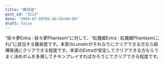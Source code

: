 ```yaml
---
title: "難易度"
post_id: "3114"
date: "2004-07-09T03:46:58+09:00"
draft: false
---
```



“妖々夢Extra : 妖々夢Phantasm”に対して、“紅魔郷Extra : 紅魔郷Phantasm(これ)”に該当する難易度です。本家のLunaticがそれなりにクリアできる方なら結構普通にクリアできる程度です。本家のExtraが安定してクリアできる方ならうまく決めボムを多用してチキンプレイすればかろうじてクリアできる程度です。
